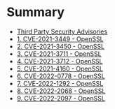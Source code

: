 <!--- @file
  SUMMARY.md for Security Advisory
  Copyright (c) 2018-2019, Intel Corporation. All rights reserved.<BR>

  Redistribution and use in source (original document form) and 'compiled'
  forms (converted to PDF, epub, HTML and other formats) with or without
  modification, are permitted provided that the following conditions are met:

  1) Redistributions of source code (original document form) must retain the
     above copyright notice, this list of conditions and the following
     disclaimer as the first lines of this file unmodified.

  2) Redistributions in compiled form (transformed to other DTDs, converted to
     PDF, epub, HTML and other formats) must reproduce the above copyright
     notice, this list of conditions and the following disclaimer in the
     documentation and/or other materials provided with the distribution.

  THIS DOCUMENTATION IS PROVIDED BY TIANOCORE PROJECT "AS IS" AND ANY EXPRESS OR
  IMPLIED WARRANTIES, INCLUDING, BUT NOT LIMITED TO, THE IMPLIED WARRANTIES OF
  MERCHANTABILITY AND FITNESS FOR A PARTICULAR PURPOSE ARE DISCLAIMED. IN NO
  EVENT SHALL TIANOCORE PROJECT  BE LIABLE FOR ANY DIRECT, INDIRECT, INCIDENTAL,
  SPECIAL, EXEMPLARY, OR CONSEQUENTIAL DAMAGES (INCLUDING, BUT NOT LIMITED TO,
  PROCUREMENT OF SUBSTITUTE GOODS OR SERVICES; LOSS OF USE, DATA, OR PROFITS;
  OR BUSINESS INTERRUPTION) HOWEVER CAUSED AND ON ANY THEORY OF LIABILITY,
  WHETHER IN CONTRACT, STRICT LIABILITY, OR TORT (INCLUDING NEGLIGENCE OR
  OTHERWISE) ARISING IN ANY WAY OUT OF THE USE OF THIS DOCUMENTATION, EVEN IF
  ADVISED OF THE POSSIBILITY OF SUCH DAMAGE.

-->

# Summary

* [Third Party Security Advisories](README.md)
* [1. CVE-2021-3449 - OpenSSL](CVE-2021-3449.md)
* [2. CVE-2021-3450 - OpenSSL](CVE-2021-3450.md)
* [3. CVE-2021-3711 - OpenSSL](CVE-2021-3711.md)
* [4. CVE-2021-3712 - OpenSSL](CVE-2021-3712.md)
* [5. CVE-2021-4160 - OpenSSL](CVE-2021-4160.md)
* [6. CVE-2022-0778 - OpenSSL](CVE-2022-0778.md)
* [7. CVE-2022-1292 - OpenSSL](CVE-2022-1292.md)
* [8. CVE-2022-2068 - OpenSSL](CVE-2022-2068.md)
* [9. CVE-2022-2097 - OpenSSL](CVE-2022-2097.md)


